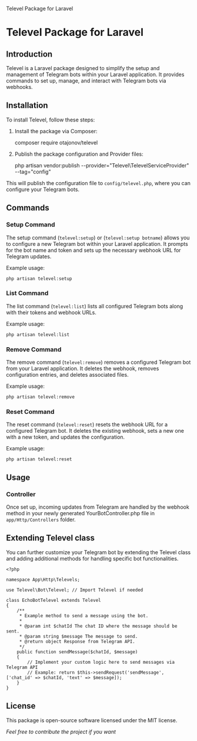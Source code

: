   Televel Package for Laravel

Televel Package for Laravel
===========================

Introduction
------------

Televel is a Laravel package designed to simplify the setup and management of Telegram bots within your Laravel application. It provides commands to set up, manage, and interact with Telegram bots via webhooks.

Installation
------------

To install Televel, follow these steps:

1.  Install the package via Composer:

    composer require otajonov/televel

2.  Publish the package configuration and Provider files:

    php artisan vendor:publish --provider="Televel\TelevelServiceProvider" --tag="config"

This will publish the configuration file to `config/televel.php`, where you can configure your Telegram bots.

Commands
--------

### Setup Command

The setup command (`televel:setup`) or (`televel:setup botname`) allows you to configure a new Telegram bot within your Laravel application. It prompts for the bot name and token and sets up the necessary webhook URL for Telegram updates.

Example usage:

    php artisan televel:setup

### List Command

The list command (`televel:list`) lists all configured Telegram bots along with their tokens and webhook URLs.

Example usage:

    php artisan televel:list

### Remove Command

The remove command (`televel:remove`) removes a configured Telegram bot from your Laravel application. It deletes the webhook, removes configuration entries, and deletes associated files.

Example usage:

    php artisan televel:remove

### Reset Command

The reset command (`televel:reset`) resets the webhook URL for a configured Telegram bot. It deletes the existing webhook, sets a new one with a new token, and updates the configuration.

Example usage:

    php artisan televel:reset

Usage
-----

### Controller

Once set up, incoming updates from Telegram are handled by the webhook method in your newly generated YourBotController.php file in `app/Http/Controllers` folder.

    

Extending Televel class
---------------------

You can further customize your Telegram bot by extending the Televel class and adding additional methods for handling specific bot functionalities.

    <?php
    
    namespace App\Http\Televels;
    
    use Televel\Bot\Televel; // Import Televel if needed
    
    class EchoBotTelevel extends Televel
    {
        /**
         * Example method to send a message using the bot.
         *
         * @param int $chatId The chat ID where the message should be sent.
         * @param string $message The message to send.
         * @return object Response from Telegram API.
         */
        public function sendMessage($chatId, $message)
        {
            // Implement your custom logic here to send messages via Telegram API
            // Example: return $this->sendRequest('sendMessage', ['chat_id' => $chatId, 'text' => $message]);
        }
    }
    

License
-------

This package is open-source software licensed under the MIT license.

_Feel free to contribute the project if you want_